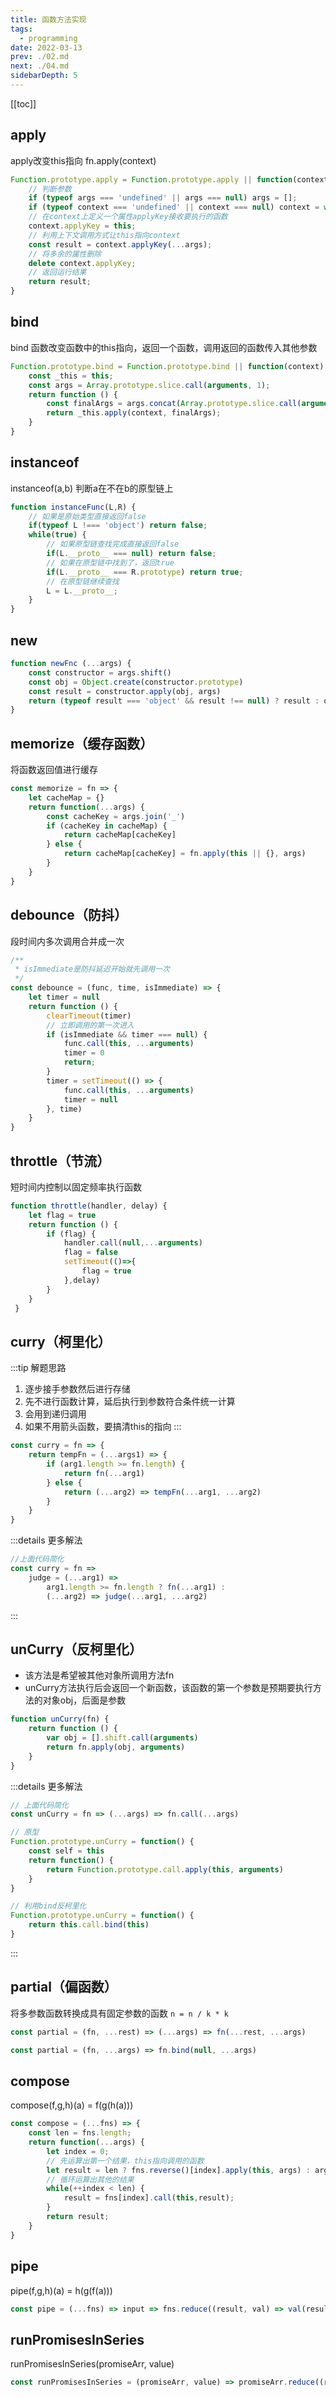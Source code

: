 ```yaml
---
title: 函数方法实现
tags: 
  - programming
date: 2022-03-13
prev: ./02.md
next: ./04.md
sidebarDepth: 5
---
```


[[toc]]
## apply

apply改变this指向  fn.apply(context)

```js
Function.prototype.apply = Function.prototype.apply || function(context, ...args) {
    // 判断参数
    if (typeof args === 'undefined' || args === null) args = [];
    if (typeof context === 'undefined' || context === null) context = window;
    // 在context上定义一个属性applyKey接收要执行的函数
    context.applyKey = this;
    // 利用上下文调用方式让this指向context
    const result = context.applyKey(...args);
    // 将多余的属性删除
    delete context.applyKey;
    // 返回运行结果
    return result;
}
```

## bind

bind 函数改变函数中的this指向，返回一个函数，调用返回的函数传入其他参数

```js
Function.prototype.bind = Function.prototype.bind || function(context) {
    const _this = this;
    const args = Array.prototype.slice.call(arguments, 1);
    return function () {
        const finalArgs = args.concat(Array.prototype.slice.call(arguments));
        return _this.apply(context, finalArgs);
    }
}
```

## instanceof

instanceof(a,b) 判断a在不在b的原型链上

```js
function instanceFunc(L,R) {
    // 如果是原始类型直接返回false
    if(typeof L !=== 'object') return false;
    while(true) {
        // 如果原型链查找完成直接返回false
        if(L.__proto__ === null) return false;
        // 如果在原型链中找到了，返回true
        if(L.__proto__ === R.prototype) return true;
        // 在原型链继续查找
        L = L.__proto__;
    }
}
```

## new

```js
function newFnc (...args) {
    const constructor = args.shift()
    const obj = Object.create(constructor.prototype)
    const result = constructor.apply(obj, args)
    return (typeof result === 'object' && result !== null) ? result : obj
}
```

## memorize（缓存函数）
将函数返回值进行缓存

```js
const memorize = fn => {
    let cacheMap = {}
    return function(...args) {
        const cacheKey = args.join('_')
        if (cacheKey in cacheMap) {
            return cacheMap[cacheKey]
        } else {
            return cacheMap[cacheKey] = fn.apply(this || {}, args)
        }
    }
}
```

## debounce（防抖）

段时间内多次调用合并成一次
```js
/**
 * isImmediate是防抖延迟开始就先调用一次
 */
const debounce = (func, time, isImmediate) => {
    let timer = null
    return function () {
        clearTimeout(timer)
        // 立即调用的第一次进入
        if (isImmediate && timer === null) {
            func.call(this, ...arguments)
            timer = 0
            return;
        }
        timer = setTimeout(() => {
            func.call(this, ...arguments)
            timer = null
        }, time)
    }
}
```
## throttle（节流）

短时间内控制以固定频率执行函数
```js
function throttle(handler, delay) {
    let flag = true
    return function () {
        if (flag) {
            handler.call(null,...arguments)
            flag = false
            setTimeout(()=>{
                flag = true
            },delay)
        }
    }
 }

```

## curry（柯里化）

:::tip 解题思路
1. 逐步接手参数然后进行存储
2. 先不进行函数计算，延后执行到参数符合条件统一计算
3. 会用到递归调用
4. 如果不用箭头函数，要搞清this的指向
:::

```js
const curry = fn => {
    return tempFn = (...args1) => {
        if (arg1.length >= fn.length) {
            return fn(...arg1)
        } else {
            return (...arg2) => tempFn(...arg1, ...arg2)
        }
    }
}
```

:::details 更多解法
```js
//上面代码简化
const curry = fn => 
    judge = (...arg1) =>
        arg1.length >= fn.length ? fn(...arg1) :
        (...arg2) => judge(...arg1, ...arg2)
```
:::

## unCurry（反柯里化）

- 该方法是希望被其他对象所调用方法fn
- unCurry方法执行后会返回一个新函数，该函数的第一个参数是预期要执行方法的对象obj，后面是参数

```js
function unCurry(fn) {
    return function () {
        var obj = [].shift.call(arguments)
        return fn.apply(obj, arguments)
    }
}
```

:::details 更多解法

```js
// 上面代码简化
const unCurry = fn => (...args) => fn.call(...args)

// 原型
Function.prototype.unCurry = function() {
    const self = this
    return function() {
        return Function.prototype.call.apply(this, arguments)
    }
}

// 利用bind反柯里化
Function.prototype.unCurry = function() {
    return this.call.bind(this)
}
```
:::

## partial（偏函数）
将多参数函数转换成具有固定参数的函数 `n = n / k * k`

```js
const partial = (fn, ...rest) => (...args) => fn(...rest, ...args)

const partial = (fn, ...args) => fn.bind(null, ...args)
```

## compose

compose(f,g,h)(a) = f(g(h(a)))

```js
const compose = (...fns) => {
    const len = fns.length;
    return function(...args) {
        let index = 0;
        // 先运算出第一个结果，this指向调用的函数
        let result = len ? fns.reverse()[index].apply(this, args) : args[0];
        // 循环运算出其他的结果
        while(++index < len) {
            result = fns[index].call(this,result);
        }
        return result;
    }
}
```

## pipe

pipe(f,g,h)(a) = h(g(f(a)))

```js
const pipe = (...fns) => input => fns.reduce((result, val) => val(result), input)
```

## runPromisesInSeries

runPromisesInSeries(promiseArr, value)

```js
const runPromisesInSeries = (promiseArr, value) => promiseArr.reduce((result, promiseFnc) => promiseFnc.then(result), Promise.then(value))
```
